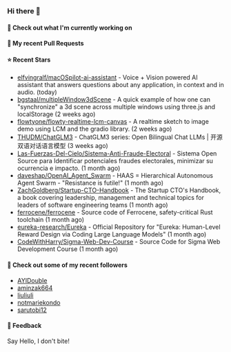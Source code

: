 ### Hi there 👋

#### 👷 Check out what I'm currently working on

#### 🔨 My recent Pull Requests


#### ⭐ Recent Stars

- [elfvingralf/macOSpilot-ai-assistant](https://github.com/elfvingralf/macOSpilot-ai-assistant) - Voice &#43; Vision powered AI assistant that answers questions about any application, in context and in audio. (today)
- [bgstaal/multipleWindow3dScene](https://github.com/bgstaal/multipleWindow3dScene) - A quick example of how one can &#34;synchronize&#34; a 3d scene across multiple windows using three.js and localStorage (2 weeks ago)
- [flowtyone/flowty-realtime-lcm-canvas](https://github.com/flowtyone/flowty-realtime-lcm-canvas) - A realtime sketch to image demo using LCM and the gradio library.  (2 weeks ago)
- [THUDM/ChatGLM3](https://github.com/THUDM/ChatGLM3) - ChatGLM3 series: Open Bilingual Chat LLMs | 开源双语对话语言模型 (3 weeks ago)
- [Las-Fuerzas-Del-Cielo/Sistema-Anti-Fraude-Electoral](https://github.com/Las-Fuerzas-Del-Cielo/Sistema-Anti-Fraude-Electoral) - Sistema Open Source para Identificar potenciales fraudes electorales, minimizar su ocurrencia e impacto. (1 month ago)
- [daveshap/OpenAI_Agent_Swarm](https://github.com/daveshap/OpenAI_Agent_Swarm) - HAAS = Hierarchical Autonomous Agent Swarm - &#34;Resistance is futile!&#34; (1 month ago)
- [ZachGoldberg/Startup-CTO-Handbook](https://github.com/ZachGoldberg/Startup-CTO-Handbook) - The Startup CTO&#39;s Handbook, a book covering leadership, management and technical topics for leaders of software engineering teams (1 month ago)
- [ferrocene/ferrocene](https://github.com/ferrocene/ferrocene) - Source code of Ferrocene, safety-critical Rust toolchain (1 month ago)
- [eureka-research/Eureka](https://github.com/eureka-research/Eureka) - Official Repository for &#34;Eureka: Human-Level Reward Design via Coding Large Language Models&#34; (1 month ago)
- [CodeWithHarry/Sigma-Web-Dev-Course](https://github.com/CodeWithHarry/Sigma-Web-Dev-Course) - Source Code for Sigma Web Development Course (1 month ago)

#### 👯 Check out some of my recent followers

- [AYIDouble](https://github.com/AYIDouble)
- [aminzak664](https://github.com/aminzak664)
- [liuliuli](https://github.com/liuliuli)
- [notmariekondo](https://github.com/notmariekondo)
- [sarutobi12](https://github.com/sarutobi12)

#### 💬 Feedback

Say Hello, I don't bite!